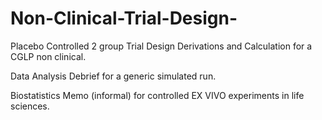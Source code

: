 # Non-Clinical-Trial-Design-

Placebo Controlled 2 group Trial Design Derivations and Calculation for a CGLP non clinical. 


Data Analysis Debrief for a generic simulated run. 


Biostatistics Memo (informal) for controlled EX VIVO experiments in life sciences. 

